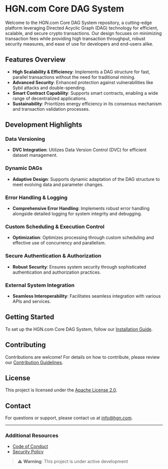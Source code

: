 # HGN.com Core DAG System

Welcome to the HGN.com Core DAG System repository, a cutting-edge platform leveraging Directed Acyclic Graph (DAG) technology for efficient, scalable, and secure crypto transactions. Our design focuses on minimizing transaction fees while providing high transaction throughput, robust security measures, and ease of use for developers and end-users alike.

## Features Overview

- **High Scalability & Efficiency**: Implements a DAG structure for fast, parallel transactions without the need for traditional mining.
- **Advanced Security**: Enhanced protection against vulnerabilities like Sybil attacks and double-spending.
- **Smart Contract Capability**: Supports smart contracts, enabling a wide range of decentralized applications.
- **Sustainability**: Prioritizes energy efficiency in its consensus mechanism and transaction validation processes.

## Development Highlights

### Data Versioning

- **DVC Integration**: Utilizes Data Version Control (DVC) for efficient dataset management.

### Dynamic DAGs

- **Adaptive Design**: Supports dynamic adaptation of the DAG structure to meet evolving data and parameter changes.

### Error Handling & Logging

- **Comprehensive Error Handling**: Implements robust error handling alongside detailed logging for system integrity and debugging.

### Custom Scheduling & Execution Control

- **Optimization**: Optimizes processing through custom scheduling and effective use of concurrency and parallelism.

### Secure Authentication & Authorization

- **Robust Security**: Ensures system security through sophisticated authentication and authorization practices.

### External System Integration

- **Seamless Interoperability**: Facilitates seamless integration with various APIs and services.

## Getting Started

To set up the HGN.com Core DAG System, follow our [Installation Guide](#installation).

## Contributing

Contributions are welcome! For details on how to contribute, please review our [Contribution Guidelines](#contributing).

## License

This project is licensed under the [Apache License 2.0](LICENSE).

## Contact

For questions or support, please contact us at [info@hgn.com](mailto:info@hgn.com).

---

### Additional Resources

- [Code of Conduct](CODE_OF_CONDUCT.md)
- [Security Policy](SECURITY.md)

> :warning: **Warning**: This project is under active development
